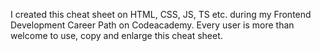 I created this cheat sheet on HTML, CSS, JS, TS etc. during my Frontend Development Career Path on Codeacademy.
Every user is more than welcome to use, copy and enlarge this cheat sheet.